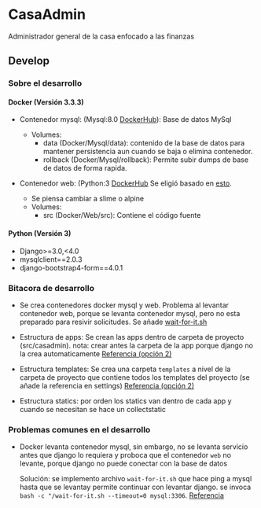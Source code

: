 # CasaAdmin
Administrador general de la casa enfocado a las finanzas
## Develop
### Sobre el desarrollo
#### Docker (Versión 3.3.3)
- Contenedor mysql: (Mysql:8.0 [DockerHub](https://hub.docker.com/layers/mysql/library/mysql/8.0/images/sha256-68b207d01891915410db3b5bc1f69963e3dc8f23813fd01e61e6d7e7e3a46680?context=explore)): Base de datos MySql
    - Volumes:
        - data (Docker/Mysql/data): contenido de la base de datos para mantener persistencia aun cuando se baja o elimina contenedor.
        - rollback (Docker/Mysql/rollback): Permite subir dumps de base de datos de forma rapida.

- Contenedor web: (Python:3 [DockerHub](https://hub.docker.com/layers/python/library/python/3/images/sha256-593703a76f19405f22c3c0b6c7bed36f9764052b701c21ee85046edf95c3edab?context=explore) Se eligió basado en [esto](https://medium.com/swlh/alpine-slim-stretch-buster-jessie-bullseye-bookworm-what-are-the-differences-in-docker-62171ed4531d). 
    - Se piensa cambiar a slime o alpine
    - Volumes:
        - src (Docker/Web/src): Contiene el código fuente
#### Python (Versión 3)
- Django>=3.0,<4.0
- mysqlclient==2.0.3
- django-bootstrap4-form==4.0.1
### Bitacora de desarrollo
- Se crea contenedores docker mysql y web. Problema al levantar contenedor web, porque se levanta contenedor mysql, pero no esta preparado para resivir solicitudes. Se añade  [wait-for-it.sh](https://docs.docker.com/compose/startup-order/)

- Estructura de apps: Se crean las apps dentro de carpeta de proyecto (src/casadmin). nota: crear antes la carpeta de la app porque django no la crea automaticamente [Referencia (opción 2)](https://rajasimon.io/blog/django-project-structure/)

- Estructura templates: Se crea una carpeta `templates` a nivel de la carpeta de proyecto que contiene todos los templates del proyecto (se añade la referencia en settings) [Referencia (opción 2)](https://learndjango.com/tutorials/template-structure)

- Estructura statics: por orden los statics van dentro de cada app y cuando se necesitan se hace un collectstatic

### Problemas comunes en el desarrollo
- Docker levanta contenedor mysql, sin embargo, no se levanta servicio antes que django lo requiera y proboca que el contenedor `web` no levante, porque django no puede conectar con la base de datos

    Solución: se implemento archivo `wait-for-it.sh` que hace ping a mysql hasta que se levantay permite continuar con levantar django. se invoca `bash -c "/wait-for-it.sh --timeout=0 mysql:3306`. [Referencia](https://docs.docker.com/compose/startup-order/)